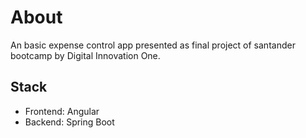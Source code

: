 # About
An basic expense control app presented as final project of santander bootcamp by Digital Innovation One.
## Stack
- Frontend: Angular
- Backend: Spring Boot